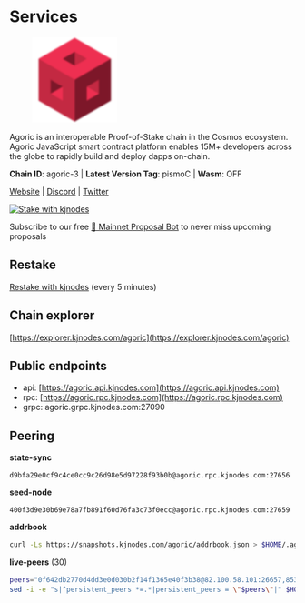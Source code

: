 # Services

<figure><img src="https://raw.githubusercontent.com/kj89/cosmos-images/main/logos/agoric.png" width="150" alt=""><figcaption></figcaption></figure>

Agoric is an interoperable Proof-of-Stake chain in the Cosmos ecosystem.  Agoric JavaScript smart contract platform enables 15M+ developers across the  globe to rapidly build and deploy dapps on-chain.

**Chain ID**: agoric-3 | **Latest Version Tag**: pismoC | **Wasm**: OFF

[Website](https://agoric.com) | [Discord](https://discord.com/invite/qDW8DRes4s) | [Twitter](https://twitter.com/agoric)

[![Stake with kjnodes](https://i.ibb.co/cr44Q8j/button-stake-with-kjnodes.png)](https://restake.app/agoric/agoricvaloper1ku5sm2twlsywdrp4wz3kfwgyrtqtp0lpr3nvk8)

Subscribe to our free [🤖 Mainnet Proposal Bot](https://t.me/kjnodes_proposal_bot) to never miss upcoming proposals

## Restake

[Restake with kjnodes](https://restake.app/agoric/agoricvaloper1ku5sm2twlsywdrp4wz3kfwgyrtqtp0lpr3nvk8) (every 5 minutes)
## Chain explorer
[https://explorer.kjnodes.com/agoric](https://explorer.kjnodes.com/agoric)

## Public endpoints

* api: [https://agoric.api.kjnodes.com](https://agoric.api.kjnodes.com)
* rpc: [https://agoric.rpc.kjnodes.com](https://agoric.rpc.kjnodes.com)
* grpc: agoric.grpc.kjnodes.com:27090

## Peering

**state-sync**

```text
d9bfa29e0cf9c4ce0cc9c26d98e5d97228f93b0b@agoric.rpc.kjnodes.com:27656
```

**seed-node**

```text
400f3d9e30b69e78a7fb891f60d76fa3c73f0ecc@agoric.rpc.kjnodes.com:27659
```

**addrbook**
```bash
curl -Ls https://snapshots.kjnodes.com/agoric/addrbook.json > $HOME/.agoric/config/addrbook.json
```

**live-peers** (30)
```bash
peers="0f642db2770d4dd3e0d030b2f14f1365e40f3b38@82.100.58.101:26657,853f52516e409ef3ec4921767abd02b151f5ecb7@146.59.81.23:26661,0837c0dac0bb15e79e64207bb0fa5a9a6fa42ad4@178.62.116.62:26656,aede0d57cd77051cf1270675fa770c22e8074501@64.32.40.134:26656,a38a30c1dd31f63be2befd40b82964b215c3c288@165.22.251.28:26656,711f6f36a6ec3924b6d721de6adce604092e59f2@116.202.226.169:26656,d9bfa29e0cf9c4ce0cc9c26d98e5d97228f93b0b@65.109.88.38:27656,37933cb8069e22554e454294d529eddb0fdae145@52.56.185.212:26656,63bd6649f80362ce513027d99ef32c826fdbd259@45.9.62.136:26656,9837ffb0e6efb898b55e02f53005b95a727f32d1@18.142.177.75:26656,0464c8dded70d01f5ab50a8d6047a6b27ddf2ccd@84.244.95.232:26656,9ed68bef54712b46713ac755ab7a6e7ad30694ef@192.99.44.79:14456,47c35c8137ad2098e0b2a79077fea93a530034d8@185.144.83.130:26656,d56af8cb0716909f9b804e7dec8c1d34ae4eed16@65.108.142.81:26676,f095bb53006ebddcbbf29c8df70dddcba6419e36@142.93.145.13:26656,ebc272824924ea1a27ea3183dd0b9ba713494f83@195.3.220.135:27106,cccbc2151821e498e03a3a3df9115618571262a7@35.215.1.238:26656,86ae5b4d883a0b035a3ec0e17b1f98a545e6ad5b@44.225.233.214:26656,00dc1964683a005274c39d3f347e83a5651dd923@65.21.127.159:26656,e759de7a872eff293ab1316a0745eb5fdd5614f3@88.217.142.187:26656,71bd0265037393f31ee9947a8e32fa494e51b637@135.181.218.98:26656,ca4c3b9d0cf78d934a3b972c328db2e4a9a66c42@64.32.40.114:26656,576e4e90b785fb16c129a0141b57342e51fd61b4@193.176.85.156:26656,76b3361ab17df7e011f5eaae30763207a0d8eec1@5.9.97.174:15634,8880e10d956bff921ef928794dcadcc22c7087b4@51.91.218.186:26656,ee0ce8e2f964191564fd766daa8825ee2b02e697@18.179.198.198:26656,506f9bca6ce2f29a2556427f90693a8ee1b100ff@178.128.238.183:26060,3ba7770c5a4a09259e5bc41cc79c5b1aeddae0de@34.118.76.216:26656,a70c51115e32312ded2ed3ae82a8a06657422753@35.215.32.174:26656,e70955351f601ea5be9a9bf41032949a777f31b3@207.244.255.229:10003"
sed -i -e "s|^persistent_peers *=.*|persistent_peers = \"$peers\"|" $HOME/.agoric/config/config.toml
```

